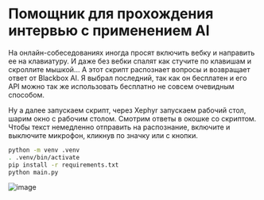 # Помощник для прохождения интервью с применением AI

На онлайн-собеседованиях иногда просят включить вебку и направить ее на клавиатуру. И даже без вебки спалят как стучите по клавишам и скроллите мышкой... А этот скрипт распознает вопросы и возвращает ответ от Blackbox AI. Я выбрал последний, так как он бесплатен и его API можно так же использовать бесплатно не совсем очевидным способом.

Ну а далее запускаем скрипт, через Xephyr запускаем рабочий стол, шарим окно с рабочим столом. Смотрим ответы в окошке со скриптом. Чтобы текст немедленно отправить на распознание, включите и выключите микрофон, кликнув по значку или с кнопки.


```sh
python -m venv .venv
. .venv/bin/activate
pip install -r requirements.txt
python main.py
```

![image](https://github.com/user-attachments/assets/a51c818e-af14-4749-8372-91bdd5ac2d60)

